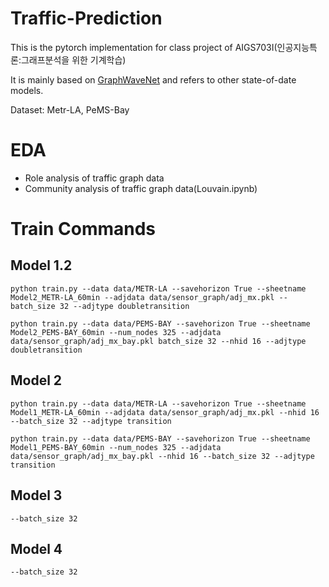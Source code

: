 Traffic-Prediction
=================

This is the pytorch implementation for class project of AIGS703I(인공지능특론:그래프분석을 위한 기계학습)

It is mainly based on [GraphWaveNet](https://github.com/nnzhan/Graph-WaveNet) and refers to other state-of-date models.

Dataset: Metr-LA, PeMS-Bay

# EDA 

* Role analysis of traffic graph data
* Community analysis of traffic graph data(Louvain.ipynb)


# Train Commands

## Model 1.2
```
python train.py --data data/METR-LA --savehorizon True --sheetname Model2_METR-LA_60min --adjdata data/sensor_graph/adj_mx.pkl --batch_size 32 --adjtype doubletransition
```

```
python train.py --data data/PEMS-BAY --savehorizon True --sheetname Model2_PEMS-BAY_60min --num_nodes 325 --adjdata data/sensor_graph/adj_mx_bay.pkl batch_size 32 --nhid 16 --adjtype doubletransition
```


## Model 2
```
python train.py --data data/METR-LA --savehorizon True --sheetname Model1_METR-LA_60min --adjdata data/sensor_graph/adj_mx.pkl --nhid 16 --batch_size 32 --adjtype transition
```

```
python train.py --data data/PEMS-BAY --savehorizon True --sheetname Model1_PEMS-BAY_60min --num_nodes 325 --adjdata data/sensor_graph/adj_mx_bay.pkl --nhid 16 --batch_size 32 --adjtype transition
```

## Model 3 

`--batch_size 32`

## Model 4 

`--batch_size 32`


